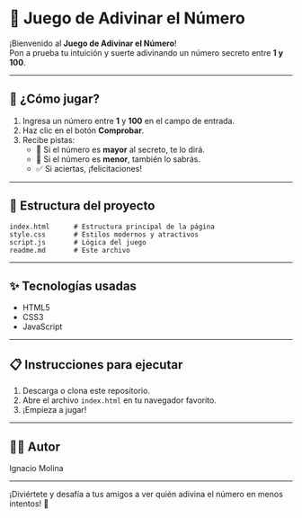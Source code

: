 # 🎲 Juego de Adivinar el Número

¡Bienvenido al **Juego de Adivinar el Número**!  
Pon a prueba tu intuición y suerte adivinando un número secreto entre **1 y 100**.

---

## 🚀 ¿Cómo jugar?

1. Ingresa un número entre **1** y **100** en el campo de entrada.
2. Haz clic en el botón **Comprobar**.
3. Recibe pistas:
   - 🔼 Si el número es **mayor** al secreto, te lo dirá.
   - 🔽 Si el número es **menor**, también lo sabrás.
   - ✅ Si aciertas, ¡felicitaciones!

---

## 📂 Estructura del proyecto

```
index.html      # Estructura principal de la página
style.css       # Estilos modernos y atractivos
script.js       # Lógica del juego
readme.md       # Este archivo
```

---

## ✨ Tecnologías usadas

- HTML5
- CSS3
- JavaScript

---

## 📋 Instrucciones para ejecutar

1. Descarga o clona este repositorio.
2. Abre el archivo `index.html` en tu navegador favorito.
3. ¡Empieza a jugar!

---

## 👨‍💻 Autor

Ignacio Molina

---

¡Diviértete y desafía a tus amigos a ver quién adivina el número en menos intentos! 🎉
